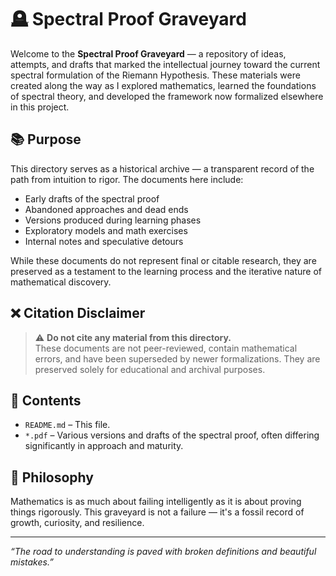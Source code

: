 # 🪦 Spectral Proof Graveyard

Welcome to the **Spectral Proof Graveyard** — a repository of ideas, attempts, and drafts that marked the intellectual journey toward the current spectral formulation of the Riemann Hypothesis. These materials were created along the way as I explored mathematics, learned the foundations of spectral theory, and developed the framework now formalized elsewhere in this project.

## 📚 Purpose

This directory serves as a historical archive — a transparent record of the path from intuition to rigor. The documents here include:

- Early drafts of the spectral proof
- Abandoned approaches and dead ends
- Versions produced during learning phases
- Exploratory models and math exercises
- Internal notes and speculative detours

While these documents do not represent final or citable research, they are preserved as a testament to the learning process and the iterative nature of mathematical discovery.

## ❌ Citation Disclaimer

> ⚠️ **Do not cite any material from this directory.**  
> These documents are not peer-reviewed, contain mathematical errors, and have been superseded by newer formalizations. They are preserved solely for educational and archival purposes.

## 📁 Contents

- `README.md` – This file.
- `*.pdf` – Various versions and drafts of the spectral proof, often differing significantly in approach and maturity.

## 💬 Philosophy

Mathematics is as much about failing intelligently as it is about proving things rigorously. This graveyard is not a failure — it's a fossil record of growth, curiosity, and resilience.

---

_“The road to understanding is paved with broken definitions and beautiful mistakes.”_

